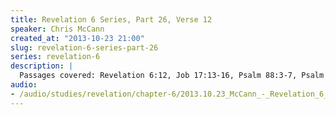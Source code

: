 ```yaml
--- 
title: Revelation 6 Series, Part 26, Verse 12
speaker: Chris McCann
created_at: "2013-10-23 21:00"
slug: revelation-6-series-part-26
series: revelation-6
description: |
  Passages covered: Revelation 6:12, Job 17:13-16, Psalm 88:3-7, Psalm 104:19-21, Psalm 143:3, 2 Peter 2:3-4.
audio: 
- /audio/studies/revelation/chapter-6/2013.10.23_McCann_-_Revelation_6_Series_Part_26.yaml
---
```

